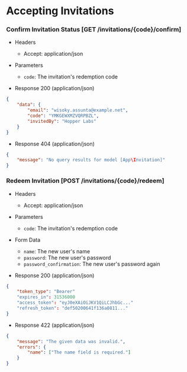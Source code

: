 # Accepting Invitations

### Confirm Invitation Status [GET /invitations/{code}/confirm]

+ Headers

    + Accept: application/json

+ Parameters

    + `code`: The invitation's redemption code

+ Response 200 (application/json)

```json
{
    "data": {
        "email": "wisoky.assunta@example.net",
        "code": "YMKGEWXMZVQRPBZL",
        "invitedBy": "Hopper Labs"
    }
}
```

+ Response 404 (application/json)

```json
{
    "message": "No query results for model [App\Invitation]"
}
```

### Redeem Invitation [POST /invitations/{code}/redeem]

+ Headers

    + Accept: application/json

+ Parameters

    + `code`: The invitation's redemption code

+ Form Data

    + `name`: The new user's name
    + `password`: The new user's password
    + `password_confirmation`: The new user's password again

+ Response 200 (application/json)

```json
{
    "token_type": "Bearer"
    "expires_in": 31536000
    "access_token": "eyJ0eXAiOiJKV1QiLCJhbGc..."
    "refresh_token": "def50200641f136a0811..."
}
```

+ Response 422 (application/json)

```json
{
    "message": "The given data was invalid.",
    "errors": {
        "name": ["The name field is required."]
    }
}
```
